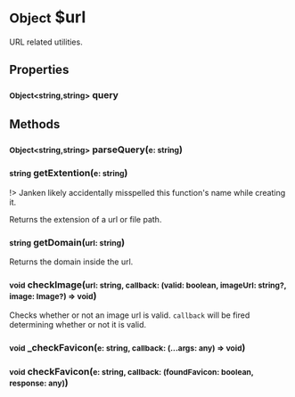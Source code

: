 # <small>Object</small> $url
URL related utilities.
## Properties
### <small>Object\<string,string></small> query
## Methods
### <small>Object\<string,string></small> parseQuery(<small>e: string</small>)
### <small>string</small> getExtention(<small>e: string</small>)
!> Janken likely accidentally misspelled this function's name while creating it.

Returns the extension of a url or file path.
### <small>string</small> getDomain(<small>url: string</small>)
Returns the domain inside the url.
### <small>void</small> checkImage(<small>url: string, callback: (valid: boolean, imageUrl: string?, image: Image?) => void</small>)
Checks whether or not an image url is valid. `callback` will be fired determining whether or not it is valid.

### <small>void</small> _checkFavicon(<small>e: string, callback: (...args: any) => void</small>)
### <small>void</small> checkFavicon(<small>e: string, callback: (foundFavicon: boolean, response: any)</small>)